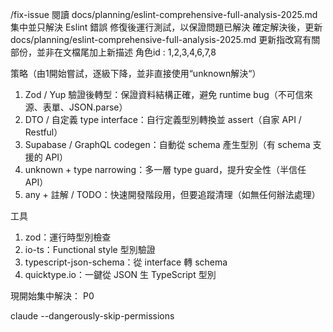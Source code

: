 /fix-issue
閱讀 docs/planning/eslint-comprehensive-full-analysis-2025.md
集中並只解決 Eslint 錯誤
修復後運行測試，以保證問題已解決
確定解決後，更新 docs/planning/eslint-comprehensive-full-analysis-2025.md
更新指改寫有關部份，並非在文檔尾加上新描述
角色id : 1,2,3,4,6,7,8

策略（由1開始嘗試，逐級下降，並非直接使用“unknown解決“）
1. Zod / Yup 驗證後轉型：保證資料結構正確，避免 runtime bug（不可信來源、表單、JSON.parse）
2. DTO / 自定義 type interface：自行定義型別轉換並 assert（自家 API / Restful）
3. Supabase / GraphQL codegen：自動從 schema 產生型別（有 schema 支援的 API）
4. unknown + type narrowing：多一層 type guard，提升安全性（半信任 API）
5. any + 註解 / TODO：快速開發階段用，但要追蹤清理（如無任何辦法處理）

工具
1. zod：運行時型別檢查
2. io-ts：Functional style 型別驗證
3. typescript-json-schema：從 interface 轉 schema
4. quicktype.io：一鍵從 JSON 生 TypeScript 型別

現開始集中解決： P0





claude --dangerously-skip-permissions